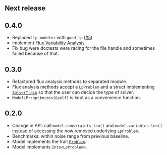 Next release
------------

0.4.0
-----
* Replaced `lp-modeler` with `good_lp` ([#5](https://github.com/carrascomj/kair/pull/5))
* Implement [Flux Variability Analysis](https://github.com/carrascomj/kair/pull/6).
* Fix bug were doctests were racing for the file handle and sometimes failed because of that.

0.3.0
-----
* Refactored flux analysis methods to separated module.
* Flux analysis methods accept a `LpProblem` and a struct implementing
[`SolverTrain`](https://github.com/jcavat/rust-lp-modeler/blob/master/src/solvers/mod.rs)
so that the user can decide the type of solver.
* `ModelLP::optimizes(&self)` is kept as a convenience function.

0.2.0
-----
* Change in API: call `model.constraints.len()` and `model.variables.len()` instead
of accessing the now removed underlying `LpProblem`.
* Benchmarks: within noise range from previous baseline.
* Model implements the trait
[`Problem`](https://github.com/jcavat/rust-lp-modeler/blob/master/src/dsl/problem.rs#L26).
* Model implements `Into<LpProblem>`.
